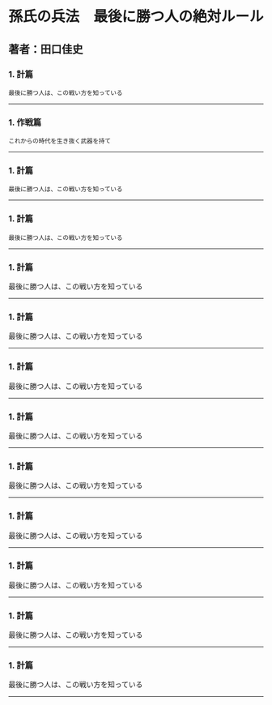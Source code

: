 # 孫氏の兵法　最後に勝つ人の絶対ルール
## 著者：田口佳史

### 1. 計篇  
    最後に勝つ人は、この戦い方を知っている

---
### 1. 作戦篇  
    これからの時代を生き抜く武器を持て

---
### 1. 計篇  
    最後に勝つ人は、この戦い方を知っている

---
### 1. 計篇  
    最後に勝つ人は、この戦い方を知っている

---
### 1. 計篇  
最後に勝つ人は、この戦い方を知っている

---
### 1. 計篇  
最後に勝つ人は、この戦い方を知っている

---
### 1. 計篇  
最後に勝つ人は、この戦い方を知っている

---
### 1. 計篇  
最後に勝つ人は、この戦い方を知っている

---
### 1. 計篇  
最後に勝つ人は、この戦い方を知っている

---
### 1. 計篇  
最後に勝つ人は、この戦い方を知っている

---
### 1. 計篇  
最後に勝つ人は、この戦い方を知っている

---
### 1. 計篇  
最後に勝つ人は、この戦い方を知っている

---
### 1. 計篇  
最後に勝つ人は、この戦い方を知っている

---
